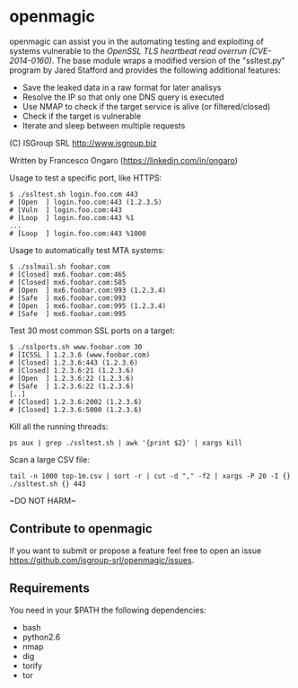 openmagic
=========

openmagic can assist you in the automating testing and exploiting of systems vulnerable to the *OpenSSL TLS heartbeat read overrun (CVE-2014-0160)*. The base module wraps a modified version of the "ssltest.py" program by Jared Stafford and provides the following additional features:

- Save the leaked data in a raw format for later analisys
- Resolve the IP so that only one DNS query is executed
- Use NMAP to check if the target service is alive (or filtered/closed)
- Check if the target is vulnerable
- Iterate and sleep between multiple requests

(C) ISGroup SRL http://www.isgroup.biz

Written by Francesco Ongaro (https://linkedin.com/in/ongaro)

Usage to test a specific port, like HTTPS:

```
$ ./ssltest.sh login.foo.com 443
# [Open  ] login.foo.com:443 (1.2.3.5)
# [Vuln  ] login.foo.com:443
# [Loop  ] login.foo.com:443 %1
...
# [Loop  ] login.foo.com:443 %1000
```

Usage to automatically test MTA systems:

```
$ ./sslmail.sh foobar.com
# [Closed] mx6.foobar.com:465
# [Closed] mx6.foobar.com:585
# [Open  ] mx6.foobar.com:993 (1.2.3.4)
# [Safe  ] mx6.foobar.com:993
# [Open  ] mx6.foobar.com:995 (1.2.3.4)
# [Safe  ] mx6.foobar.com:995
```

Test 30 most common SSL ports on a target:

```
$ ./sslports.sh www.foobar.com 30
# [ICSSL ] 1.2.3.6 (www.foobar.com)
# [Closed] 1.2.3.6:443 (1.2.3.6)
# [Closed] 1.2.3.6:21 (1.2.3.6)
# [Open  ] 1.2.3.6:22 (1.2.3.6)
# [Safe  ] 1.2.3.6:22 (1.2.3.6)
[..]
# [Closed] 1.2.3.6:2002 (1.2.3.6)
# [Closed] 1.2.3.6:5000 (1.2.3.6)
```

Kill all the running threads:

```
ps aux | grep ./ssltest.sh | awk '{print $2}' | xargs kill
```

Scan a large CSV file:

```
tail -n 1000 top-1m.csv | sort -r | cut -d "," -f2 | xargs -P 20 -I {} ./ssltest.sh {} 443
```

~DO NOT HARM~

Contribute to openmagic
--------

If you want to submit or propose a feature feel free to open an issue https://github.com/isgroup-srl/openmagic/issues.

Requirements
--------

You need in your $PATH the following dependencies: 

- bash
- python2.6
- nmap
- dig
- torify
- tor
